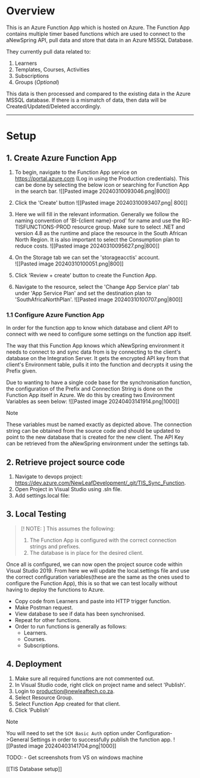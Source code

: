 # Overview
This is an Azure Function App which is hosted on Azure. The Function App contains multiple timer based functions which are used to connect to the aNewSpring API, pull data and store that data in an Azure MSSQL Database. 

They currently pull data related to:
1. Learners
2. Templates, Courses, Activities
3. Subscriptions
4. Groups (*Optional*)

This data is then processed and compared to the existing data in the Azure MSSQL database. If there is a mismatch of data, then data will be Created/Updated/Deleted accordingly. 

---
# Setup 
## 1. Create Azure Function App

1. To begin, navigate to the Function App service on https://portal.azure.com (Log in using the Production credentials). 
   This can be done by selecting the below icon or searching for Function App in the search bar. 
![[Pasted image 20240310093046.png|800]]

2. Click the 'Create' button
![[Pasted image 20240310093407.png| 800]]

3. Here we will fill in the relevant information. Generally we follow the naming convention of 'BI-{client name}-prod' for name and use the RG-TISFUNCTIONS-PROD 
   resource group. Make sure to select .NET and version 4.8 as the runtime and place the resource in the South African North Region. It is also important to select the 
   Consumption plan to reduce costs.
![[Pasted image 20240310095627.png|800]]

4. On the Storage tab we can set the 'storageacctis' account.  
![[Pasted image 20240310100051.png|800]]

5. Click 'Review + create' button to create the Function App.
6. Navigate to the resource, select the 'Change App Service plan' tab under 'App Service Plan' and set the destination plan to 'SouthAfricaNorthPlan'.
![[Pasted image 20240310100707.png|800]]
### 1.1 Configure Azure Function App 
In order for the function app to know which database and client API to connect with we need to configure some settings on the function app itself. 

The way that this Function App knows which aNewSpring environment it needs to connect to and sync data from is by connecting to the client's database on the Integration Server. 
It gets the encrypted API key from that client's Environment table, pulls it into the function and decrypts it using the Prefix given. 

Due to wanting to have a single code base for the synchronisation function, the configuration of the Prefix and Connection String is done on the Function App itself in Azure.
We do this by creating two Environment Variables as seen below:
![[Pasted image 20240403141914.png|1000]]

>[!Note] 
>These variables must be named exactly as depicted above. 
>The connection string can be obtained from the source code and should be updated to point to the new database that is created for the new client.
>The API Key can be retrieved from the aNewSpring environment under the settings tab.
## 2. Retrieve project source code
1. Navigate to devops project: https://dev.azure.com/NewLeafDevelopment/_git/TIS_Sync_Function.
2. Open Project in Visual Studio using .sln file. 
3. Add settings.local file:
## 3. Local Testing

>[! NOTE: ]
>This assumes the following:
>1. The Function App is configured with the correct connection strings and prefixes.
>2. The database is in place for the desired client.

Once all is configured, we can now open the project source code within Visual Studio 2019. From here we will update the local.settings file and use the correct configuration variables(these are the same as the ones used to configure the Function App), this is so that we can test locally without having to deploy the functions to Azure. 

- Copy code from Learners and paste into HTTP trigger function. 
- Make Postman request.
- View database to see if data has been synchronised.
- Repeat for other functions.
- Order to run functions is generally as follows:
	- Learners.
	- Courses.
	- Subscriptions.
## 4. Deployment
1. Make sure all required functions are not commented out.
2. In Visual Studio code, right click on project name and select 'Publish'.
3. Login to production@newleaftech.co.za.
4. Select Resource Group.
5. Select Function App created for that client.
6. Click 'Publish'
>[!Note]
>You will need to set the `SCM Basic Auth` option under Configuration->General Settings in order to successfully publish the function app.
>![[Pasted image 20240403141704.png|1000]]



TODO: 
	- Get screenshots from VS on windows machine

[[TIS Database setup]]
